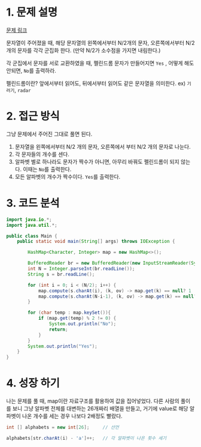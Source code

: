 # 1. 문제 설명

[문제 링크](https://www.acmicpc.net/problem/30458)

문자열이 주어졌을 때, 해당 문자열의 왼쪽에서부터 N/2개의 문자, 오른쪽에서부터 N/2개의 문자를 각각 군집화 한다. 
(만약 N/2가 소수점을 가지면 내림한다.)

각 군집에서 문자를 서로 교환하였을 때, 펠린드롬 문자가 만들어지면 `Yes` , 어떻게 해도 안되면, `No`를 출력하라. 

펠린드롬이란? 
앞에서부터 읽어도, 뒤에서부터 읽어도 같은 문자열을 의미한다. 
ex) `기러기`, `radar`

# 2. 접근 방식

그냥 문제에서 주어진 그대로 풀면 된다. 

1. 문자열을 왼쪽에서부터 N/2 개의 문자,  오른쪽에서 부터 N/2 개의 문자로 나눈다. 
2. 각 문자들의 개수를 센다. 
3. 알파벳 별로 하나라도 문자가 짝수가 아니면, 아무리 바꿔도 펠린드롬이 되지 않는다. 이때는 `No`를 출력한다.
4. 모든 알파벳의 개수가 짝수이다. `Yes`를 출력한다.

# 3. 코드 분석

```java
import java.io.*;
import java.util.*;

public class Main {
    public static void main(String[] args) throws IOException {

        HashMap<Character, Integer> map = new HashMap<>();

        BufferedReader br = new BufferedReader(new InputStreamReader(System.in));
        int N = Integer.parseInt(br.readLine());
        String s = br.readLine();

        for (int i = 0; i < (N/2); i++) {
            map.compute(s.charAt(i), (k, ov) -> map.get(k) == null? 1 : map.get(k)+1);
            map.compute(s.charAt(N-i-1), (k, ov) -> map.get(k) == null? 1 : map.get(k)+1);
        }

        for (char temp : map.keySet()){
            if (map.get(temp) % 2 != 0) {
                System.out.println("No");
                return;
            }
        }
        System.out.println("Yes");
    }
}
```



# 4. 성장 하기

나는 문제를 풀 때, map이란 자료구조를 활용하여 값을 집어넣었다. 
다른 사람의 풀이를 보니 그냥 알파벳 전체를 대변하는 26개짜리 배열을 만들고, 거기에 value로 해당 알파벳이 나온 개수를 세는 경우 나보다 2배정도 빨랐다. 

```java
int [] alphabets = new int[26];		// 선언

alphabets[str.charAt(i) - 'a']++; 	// 각 알파벳이 나온 횟수 세기
```

